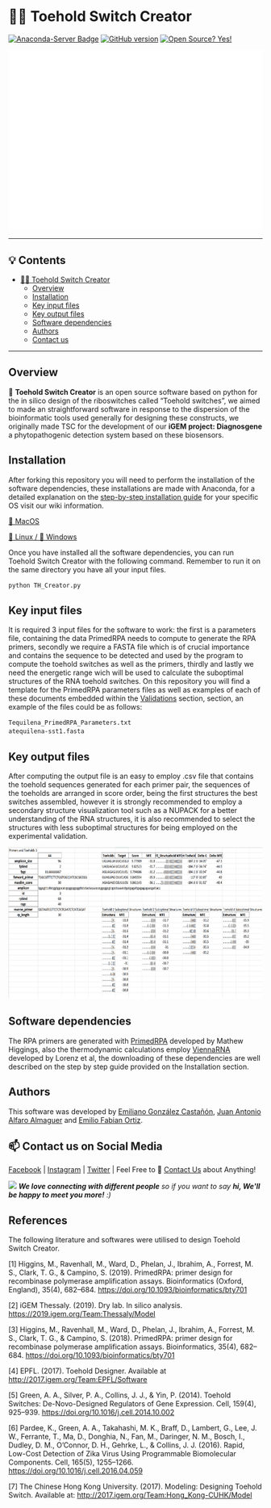 # 👩‍💻 Toehold Switch Creator
[![Anaconda-Server Badge](https://anaconda.org/bioconda/primedrpa/badges/license.svg)]() [![GitHub version](https://badge.fury.io/gh/Naereen%2FStrapDown.js.svg)](https://github.com/iGEM-Tec-Monterrey/ToeholdSwitchCreator)
[![Open Source? Yes!](https://badgen.net/badge/Open%20Source%20%3F/Yes%21/blue?icon=github)](https://github.com/iGEM-Tec-Monterrey/ToeholdSwitchCreator)


<img src="https://github.com/DonOrtiz/Multimedia/blob/main/logoTSC.svg" alt="logo">



-----
## 💡 Contents
- [👩‍💻 Toehold Switch Creator](#-toehold-switch-creator)
  - [Overview](#overview)
  - [Installation](#installation)
  - [Key input files](#key-input-files)
  - [Key output files](#key-output-files)
  - [Software dependencies](#software-dependencies)
  - [Authors](#authors)
  - [Contact us](#-contact-us-on-social-media)
------
## Overview
🐍 **Toehold Switch Creator** is an open source software based on python for the in silico design of the riboswitches called “Toehold switches”, we aimed to made an straightforward software in response to the dispersion of the bioinformatic tools used generally for designing these  constructs, we originally made TSC for the development of our **iGEM project: Diagnosgene** a phytopathogenic detection system based on these biosensors.
 
## Installation
After forking this repository you will need to perform the installation of the software dependencies, these installations are made with Anaconda, for a detailed explanation on the [step-by-step installation guide](https://github.com/iGEM-Tec-Monterrey/ToeholdSwitchCreator/wiki/Wiki) for your specific OS visit our wiki information.

[🍎 MacOS](https://github.com/iGEM-Tec-Monterrey/ToeholdSwitchCreator/wiki/Wiki)

[🐧 Linux / 🌊 Windows](https://github.com/iGEM-Tec-Monterrey/ToeholdSwitchCreator/wiki/Wiki)

Once you have installed all the software dependencies, you can run Toehold Switch Creator with the following command. Remember to run it on the same directory you have all your input files.
```bash
python TH_Creator.py
```

## Key input files

It is required 3 input files for the software to work: the first is a parameters file, containing the data PrimedRPA needs to compute to generate the RPA primers, secondly we require a FASTA file which is of  crucial importance and contains the sequence to be detected and used by the program to compute the toehold switches as well as the primers, thirdly and lastly we need the energetic range wich will be used to calculate the suboptimal structures of the RNA toehold switches. On this repository you will find a template for the PrimedRPA parameters files as well as examples of each of these documents embedded within the [Validations](https://github.com/iGEM-Tec-Monterrey/ToeholdSwitchCreator/tree/main/Applied%20Cases) section, section, an example of the files could be as follows:

```bash
Tequilena_PrimedRPA_Parameters.txt
atequilena-sst1.fasta
```
## Key output files
After computing the output file is an easy to employ .csv file that contains the toehold sequences generated for each primer pair, the sequences of the toeholds are arranged in score order, being the first structures the best switches assembled, however it is strongly recommended to employ a secondary structure visualization tool such as a NUPACK for a better understanding of the RNA structures, it is also recommended to select the structures with less suboptimal structures for being employed on the experimental validation.

<img src="https://github.com/DonOrtiz/Bio_course/blob/main/excel.png" alt="excel_image" width="650" height="300">



## Software dependencies
The RPA primers are generated with [PrimedRPA](https://github.com/MatthewHiggins2017/bioconda-PrimedRPA) developed by Mathew Higgings, also the thermodynamic calculations employ [ViennaRNA](https://github.com/ViennaRNA/ViennaRNA) developed by Lorenz et al, the downloading of these dependencies are well described on the step by step guide provided on the Installation section.



## Authors

This software was developed by [Emiliano González Castañón](https://github.com/emilianocastanon), [Juan Antonio Alfaro Almaguer](https://github.com/Juan-500Antonio) and [Emilio Fabian Ortiz](https://github.com/DonOrtiz).


## 📫 Contact us on Social Media

[Facebook](https://www.facebook.com/iGEMTec) | [Instagram](https://www.instagram.com/igemtecmty/) | [Twitter](https://twitter.com/igemtecmty) | Feel Free to 💬 [Contact Us](igemtecmonterrey@gmail.com) about Anything!


<img src="https://media.giphy.com/media/LnQjpWaON8nhr21vNW/giphy.gif" width="60"> <em><b>We love connecting with different people</b> so if you want to say <b>hi, We'll be happy to meet you more!</b> :)</em>


## References
The following literature and softwares were utilised to design Toehold Switch Creator.

[1] Higgins, M., Ravenhall, M., Ward, D., Phelan, J., Ibrahim, A., Forrest, M. S., Clark, T. G., & Campino, S. (2019). PrimedRPA: primer design for recombinase polymerase amplification assays. Bioinformatics (Oxford, England), 35(4), 682–684. https://doi.org/10.1093/bioinformatics/bty701

[2] iGEM Thessaly. (2019). Dry lab. In silico analysis. https://2019.igem.org/Team:Thessaly/Model

[3] Higgins, M., Ravenhall, M., Ward, D., Phelan, J., Ibrahim, A., Forrest, M. S., Clark, T. G., & Campino, S. (2018). PrimedRPA: primer design for recombinase polymerase amplification assays. Bioinformatics, 35(4), 682–684. https://doi.org/10.1093/bioinformatics/bty701

[4] EPFL. (2017). Toehold Designer. Available at http://2017.igem.org/Team:EPFL/Software

[5] Green, A. A., Silver, P. A., Collins, J. J., & Yin, P. (2014). Toehold Switches: De-Novo-Designed Regulators of Gene Expression. Cell, 159(4), 925–939. https://doi.org/10.1016/j.cell.2014.10.002

[6] Pardee, K., Green, A. A., Takahashi, M. K., Braff, D., Lambert, G., Lee, J. W., Ferrante, T., Ma, D., Donghia, N., Fan, M., Daringer, N. M., Bosch, I., Dudley, D. M., O’Connor, D. H., Gehrke, L., & Collins, J. J. (2016). Rapid, Low-Cost Detection of Zika Virus Using Programmable Biomolecular Components. Cell, 165(5), 1255–1266. https://doi.org/10.1016/j.cell.2016.04.059

[7] The Chinese Hong Kong University. (2017). Modeling: Designing Toehold Switch. Available at: http://2017.igem.org/Team:Hong_Kong-CUHK/Model

